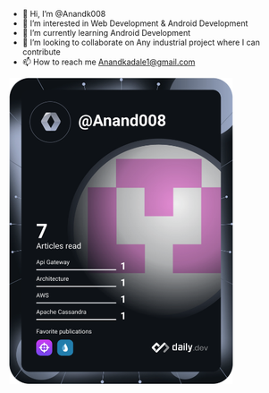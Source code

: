 - 👋 Hi, I’m @Anandk008
- 👀 I’m interested in Web Development & Android Development 
- 🌱 I’m currently learning Android Development 
- 💞️ I’m looking to collaborate on Any industrial project where I can contribute 
- 📫 How to reach me Anandkadale1@gmail.com 

<!---
Anandk008/Anandk008 is a ✨ special ✨ repository because its `README.md` (this file) appears on your GitHub profile.
You can click the Preview link to take a look at your changes.
--->

<a href="https://app.daily.dev/Anand008"><img src="https://github.com/Anandk008/Anandk008/blob/main/devcard.svg"  width="400" alt="Anand Kadale's Dev Card"/></a>

